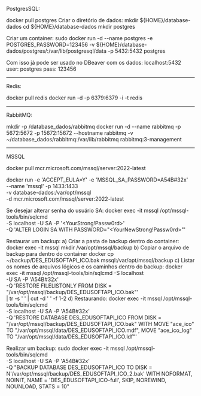 PostgresSQL:

docker pull postgres
Criar o diretório de dados: mkdir ${HOME}/database-dados
cd ${HOME}/database-dados
mkdir postgres

Criar um container: sudo docker run -d --name postgres -e POSTGRES_PASSWORD=123456 -v ${HOME}/database-dados/postgres/:/var/lib/postgresql/data -p 5432:5432 postgres

Com isso já pode ser usado no DBeaver com os dados:
localhost:5432
user: postgres
pass: 123456

---

Redis:

docker pull redis
docker run -d -p 6379:6379 -i -t redis

----

RabbitMQ:

mkdir -p /database_dados/rabbitmq
docker run -d --name rabbitmq -p 5672:5672 -p 15672:15672 --hostname rabbitmq -v ~/database_dados/rabbitmq:/var/lib/rabbitmq rabbitmq:3-management

----

MSSQL

docker pull mcr.microsoft.com/mssql/server:2022-latest

docker run -e 'ACCEPT_EULA=Y' -e 'MSSQL_SA_PASSWORD=A54B#32x' \
--name 'mssql' -p 1433:1433 \
-v database-dados:/var/opt/mssql \
-d mcr.microsoft.com/mssql/server:2022-latest

Se desejar alterar senha do usuário SA:
docker exec -it mssql /opt/mssql-tools/bin/sqlcmd \
   -S localhost -U SA -P '<YourStrong!Passw0rd>' \
   -Q 'ALTER LOGIN SA WITH PASSWORD="<YourNewStrong!Passw0rd>"'

Restaurar um backup:
a) Criar a pasta de backup dentro do container:
docker exec -it mssql mkdir /var/opt/mssql/backup
b) Copiar o arquivo de backup para dentro do container
docker cp ~/backup/DES_EDUSOFTAPI_ICO.bak mssql:/var/opt/mssql/backup
c) Listar os nomes de arquivos lógicos e os caminhos dentro do backup: 
docker exec -it mssql /opt/mssql-tools/bin/sqlcmd -S localhost \
   -U SA -P 'A54B#32x' \
   -Q 'RESTORE FILELISTONLY FROM DISK = "/var/opt/mssql/backup/DES_EDUSOFTAPI_ICO.bak"' \
   | tr -s ' ' | cut -d ' ' -f 1-2
d) Restaurando:
docker exec -it mssql /opt/mssql-tools/bin/sqlcmd \
   -S localhost -U SA -P 'A54B#32x' \
   -Q 'RESTORE DATABASE DES_EDUSOFTAPI_ICO 
   FROM DISK = "/var/opt/mssql/backup/DES_EDUSOFTAPI_ICO.bak" 
   WITH 
   MOVE "ace_ico" TO "/var/opt/mssql/data/DES_EDUSOFTAPI_ICO.mdf", 
   MOVE "ace_ico_log" TO "/var/opt/mssql/data/DES_EDUSOFTAPI_ICO.ldf"'

Realizar um backup:
sudo docker exec -it mssql /opt/mssql-tools/bin/sqlcmd \
-S localhost -U SA -P 'A54B#32x' \
-Q "BACKUP DATABASE DES_EDUSOFTAPI_ICO TO DISK = N'/var/opt/mssql/backup/DES_EDUSOFTAPI_ICO_2.bak' WITH NOFORMAT, NOINIT, NAME = 'DES_EDUSOFTAPI_ICO-full', SKIP, NOREWIND, NOUNLOAD, STATS = 10"